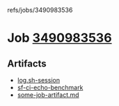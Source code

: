refs/jobs/3490983536

# Job [3490983536](https://github.com/rokmoln/support-firecloud/runs/3490983536?check_suite_focus=true)

## Artifacts

* [log.sh-session](log.sh-session)
* [sf-ci-echo-benchmark](sf-ci-echo-benchmark)
* [some-job-artifact.md](some-job-artifact.md)

